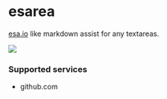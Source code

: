 # esarea

[esa.io](https://esa.io/) like markdown assist for any textareas.

[![](https://cloud.githubusercontent.com/assets/1041857/6638390/d80e5d2a-c9c8-11e4-9e8e-242844b05ec8.gif)](https://cloud.githubusercontent.com/assets/1041857/6638390/d80e5d2a-c9c8-11e4-9e8e-242844b05ec8.gif)

### Supported services
- github.com
